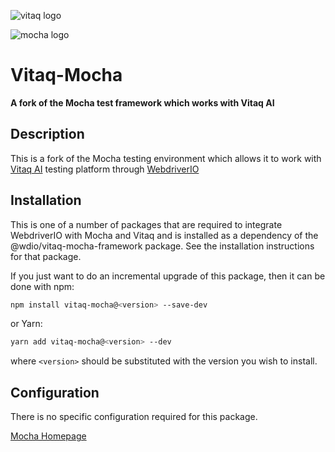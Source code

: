 <!-- markdownlint-disable -->

![vitaq logo](https://vitaq.io/wp-content/uploads/2020/10/Vitaq-new-logo-small.png)

![mocha logo](https://cldup.com/xFVFxOioAU.svg)

# Vitaq-Mocha

**A fork of the Mocha test framework which works with Vitaq AI**

## Description

This is a fork of the Mocha testing environment which allows it to work with [Vitaq AI](https://vitaq.io) testing platform through [WebdriverIO](https://webdriver.io)

## Installation

This is one of a number of packages that are required to integrate WebdriverIO with Mocha and Vitaq and is installed as a dependency of the @wdio/vitaq-mocha-framework package. See the installation instructions for that package.

If you just want to do an incremental upgrade of this package, then it can be done with npm:

```bash
npm install vitaq-mocha@<version> --save-dev
```

or Yarn:

```bash
yarn add vitaq-mocha@<version> --dev
```

where `<version>` should be substituted with the version you wish to install.

## Configuration

There is no specific configuration required for this package.

[Mocha Homepage](https://mochajs.org/)
